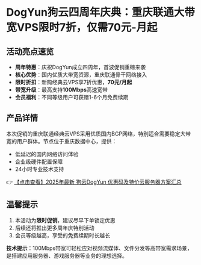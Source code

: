 # DogYun狗云四周年庆典：重庆联通大带宽VPS限时7折，仅需70元-月起

## 活动亮点速览
- **周年特惠**：庆祝DogYun成立四周年，首波促销重磅来袭
- **核心优势**：国内优质大带宽资源，重庆联通骨干网络接入
- **限时折扣**：新购经典云VPS享7折优惠，**70元/月起**
- **带宽升级**：最高支持**100Mbps**高速宽带
- **会员福利**：不同等级用户可获赠1-6个月免费续期

## 产品详情
本次促销的重庆联通经典云VPS采用优质国内BGP网络，特别适合需要稳定大带宽的用户群体。节点位于重庆数据中心，提供：
- 低延迟的国内网络访问体验
- 企业级硬件配置保障
- 24小时专业技术支持

👉 [【点击查看】2025年最新 狗云DogYun 优惠码及特价云服务器方案汇总](https://bit.ly/DogYun)

## 温馨提示
1. 本活动为**限时促销**，建议尽早下单锁定优惠
2. 后续还将推出更多周年庆特别活动
3. 会员等级越高，享受的免费续期时长越长

**技术提示**：100Mbps带宽可轻松应对视频流媒体、文件分发等高带宽需求场景，是搭建应用服务器、游戏服务器等业务的理想选择。